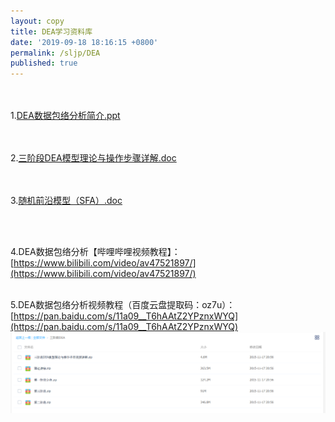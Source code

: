 ```yaml
---
layout: copy
title: DEA学习资料库
date: '2019-09-18 18:16:15 +0800'
permalink: /sljp/DEA
published: true
---
```

<br><br>
1.[DEA数据包络分析简介.ppt](http://lvxiong7zg.ufile.ucloud.com.cn/DEA模型.ppt?UCloudPublicKey=zH1tXB1v72BYQh4Sf6Ie7SyRwfNpA2MqTDXq7e6X&Signature=Ac%2BKRs4MoEjCkgEJpu58%2BR0O3Ac%3D&Expires=1568798043)

<br><br>
2.[三阶段DEA模型理论与操作步骤详解.doc](http://lvxiong7zg.ufile.ucloud.com.cn/三阶段DEA模型理论与操作步骤详解.doc?UCloudPublicKey=zH1tXB1v72BYQh4Sf6Ie7SyRwfNpA2MqTDXq7e6X&Signature=ilLTWBZaJZ8X%2B5CxZCzvuF%2F8flU%3D&Expires=1568798106)

<br><br>
3.[随机前沿模型（SFA）.doc](http://lvxiong7zg.ufile.ucloud.com.cn/随机前沿模型（SFA）.doc?UCloudPublicKey=zH1tXB1v72BYQh4Sf6Ie7SyRwfNpA2MqTDXq7e6X&Signature=O0p8fiM8CZWa6mgXQG3TSz23nZs%3D&Expires=1568798151)

<br><br>

4.DEA数据包络分析【哔哩哔哩视频教程】：<br>
[https://www.bilibili.com/video/av47521897/](https://www.bilibili.com/video/av47521897/)
<br><br>

5.DEA数据包络分析视频教程（百度云盘提取码：oz7u）：<br>
[https://pan.baidu.com/s/11a09__T6hAAtZ2YPznxWYQ](https://pan.baidu.com/s/11a09__T6hAAtZ2YPznxWYQ)
<br>
![](https://raw.githubusercontent.com/lvxiong7zg/lvxiong7zg.github.io/master/sljp/DEA/DEA%E5%8C%85%E7%BB%9C%E5%88%86%E6%9E%90%E7%9F%A5%E8%AF%86%E7%9B%AE%E5%BD%95.png)

